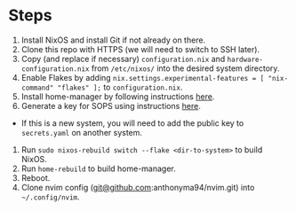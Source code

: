 # Steps

1. Install NixOS and install Git if not already on there.
1. Clone this repo with HTTPS (we will need to switch to SSH later).
1. Copy (and replace if necessary) `configuration.nix` and `hardware-configuration.nix` from `/etc/nixos/` into the desired system directory.
1. Enable Flakes by adding `nix.settings.experimental-features = [ "nix-command" "flakes" ];` to `configuration.nix`.
1. Install home-manager by following instructions [here](https://nix-community.github.io/home-manager/index.xhtml#sec-install-standalone).
1. Generate a key for SOPS using instructions [here](https://github.com/Mic92/sops-nix?tab=readme-ov-file#usage-example).
  - If this is a new system, you will need to add the public key to `secrets.yaml` on another system.
1. Run `sudo nixos-rebuild switch --flake <dir-to-system>` to build NixOS.
1. Run `home-rebuild` to build home-manager.
1. Reboot.
1. Clone nvim config (git@github.com:anthonyma94/nvim.git) into `~/.config/nvim`.

